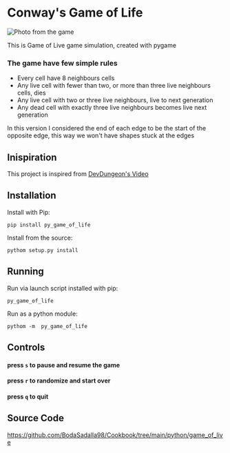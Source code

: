 # Conway's Game of Life 


![Photo from the game](game_screenshot.png)


This is Game of Live game simulation, created with pygame

### The game have few simple rules 

* Every cell have 8 neighbours cells 
* Any live cell with fewer than two, or more than three  live  neighbours cells, dies 
* Any live cell with two or three live neighbours, live to next generation 
* Any dead cell with exactly three live neighbours becomes live next generation 

In this version I considered the end of each edge to be the start of the opposite edge, this way we won't have  shapes stuck at the edges 

## Inispiration 
This project is inspired from [DevDungeon's Video](https://www.youtube.com/watch?v=VNAU7HH4QRw)

Installation
-------------------

Install with Pip:

    pip install py_game_of_life


Install from the source:

    pythom setup.py install

Running
--------

Run via launch script installed with pip:

    py_game_of_life

Run as a python module:

    pythom -m  py_game_of_life

Controls
---------

#### press `s` to pause and resume the game
#### press `r` to randomize and start over
#### press `q` to quit

Source Code
--------------

https://github.com/BodaSadalla98/Cookbook/tree/main/python/game_of_live

